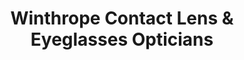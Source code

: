 ---
title: "Winthrope Contact Lens & Eyeglasses Opticians"
url: /vancouver/winthrope-contact-lens-and-eyeglasses-opticians/
shop: optician
---